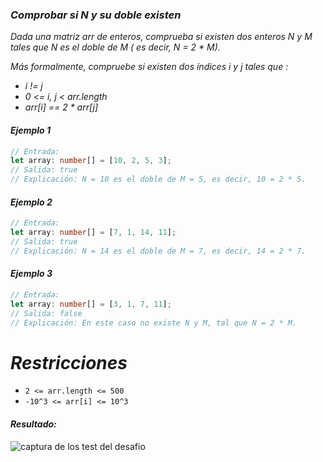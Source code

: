 ### _Comprobar si N y su doble existen_

_Dada una matriz arr de enteros, comprueba si existen dos enteros N y M tales que N es el doble de M ( es decir, N = 2 \* M)._

_Más formalmente, compruebe si existen dos índices i y j tales que :_

- _i != j_
- _0 <= i, j < arr.length_
- _arr[i] == 2 \* arr[j]_

#### _Ejemplo 1_

```typescript
// Entrada:
let array: number[] = [10, 2, 5, 3];
// Salida: true
// Explicación: N = 10 es el doble de M = 5, es decir, 10 = 2 * 5.
```

#### _Ejemplo 2_

```typescript
// Entrada:
let array: number[] = [7, 1, 14, 11];
// Salida: true
// Explicación: N = 14 es el doble de M = 7, es decir, 14 = 2 * 7.
```

#### _Ejemplo 3_

```typescript
// Entrada:
let array: number[] = [3, 1, 7, 11];
// Salida: false
// Explicación: En este caso no existe N y M, tal que N = 2 * M.
```

# _Restricciones_

- `2 <= arr.length <= 500`
- `-10^3 <= arr[i] <= 10^3`
#### _Resultado:_
![captura de los test del desafio](https://github.com/jean-carlos-19/leetcode/blob/master/captura/challengue-9-2.png)
